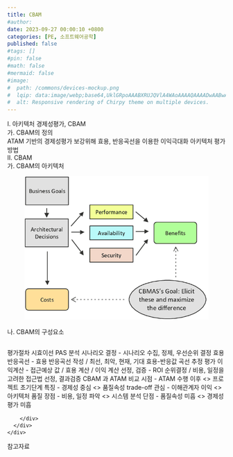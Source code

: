 ```yaml
---
title: CBAM
#author: 
date: 2023-09-27 00:00:10 +0800
categories: [PE, 소프트웨어공학]
published: false
#tags: []
#pin: false
#math: false
#mermaid: false
#image:
#  path: /commons/devices-mockup.png
#  lqip: data:image/webp;base64,UklGRpoAAABXRUJQVlA4WAoAAAAQAAAADwAABwAAQUxQSDIAAAARL0AmbZurmr57yyIiqE8oiG0bejIYEQTgqiDA9vqnsUSI6H+oAERp2HZ65qP/VIAWAFZQOCBCAAAA8AEAnQEqEAAIAAVAfCWkAALp8sF8rgRgAP7o9FDvMCkMde9PK7euH5M1m6VWoDXf2FkP3BqV0ZYbO6NA/VFIAAAA
#  alt: Responsive rendering of Chirpy theme on multiple devices.
---
```


<div class="post-wrap">
  <div class="para">
    <div class="para-title">
      I. 아키텍처 경제성평가, CBAM
    </div>
    <div class="para-cntnt">
      <div class="para">
        <div class="para-title">
          가. CBAM의 정의
        </div>
        <div class="para-cntnt">
            ATAM 기반의 경제성평가 보강위해 효용, 반응곡선을 이용한 이익극대화 아키텍처 평가방법
        </div>
      </div>
    </div>
  </div>
  
  <div class="para">
    <div class="para-title">
      II. CBAM
    </div>
    <div class="para-cntnt">
      <div class="para">
        <div class="para-title">
          가. CBAM의 아키텍처
        </div>
        <div class="para-cntnt">
          <figure class="post-figure">
            <img src="/assets/img/posts/CBAM.png" alt="CBAM">
<!--            <figcaption>Source: Unveiling the Metaverse: Exploring Emerging Trends, Multifaceted Perspectives, and Future Challenges</figcaption>-->
          </figure>
        </div>
      </div>
      <div class="para">
        <div class="para-title">
          나. CBAM의 구성요소
        </div>
        <div class="para-cntnt">
          <table class="post-table">
          </table>
          평가절차 시효이선 PAS
  분석
    시나리오 결정 - 시나리오 수집, 정제, 우선순위 결정
    효용 반응곡선 - 효용 반응곡선 작성 / 최선, 최악, 현재, 기대 효용-반응값 곡선 추정
  평가
    이익계산 - 접근예상 값 / 효용 계산 / 이익 계산
    선정, 검증 - ROI 순위결정 / 비용, 일정을 고려한 접근법 선정, 결과검증
CBAM 과 ATAM 비교
  시점 - ATAM 수행 이후 &lt;&gt; 프로젝트 초기단계
  특징 - 경제성 중심 &lt;&gt; 품질속성 trade-off
  관심 - 이해관계자 이익 &lt;&gt; 아키텍처 품질
  장점 - 비용, 일정 파악 &lt;&gt; 시스템 분석
  단점 - 품질속성 미흡 &lt;&gt; 경제성 평가 미흡

        </div>
      </div>
    </div>
  </div>

  <div class="refr-wrap">
    <div class="refr-title">
        참고자료
    </div>
    <ol class="refr-list">
    <!--    <li>(나현식, 최대선) <a target="_blank" href="https://scienceon.kisti.re.kr/commons/util/originalView.do?cn=JAKO202225948430499&oCn=JAKO202225948430499&dbt=JAKO&journal=NJOU00291864">메타버스 보안 위협 요소 및 대응 방안 검토</a></li>-->
    <!--    <li>(M. Uddin, S. Manickam, H. Ullah, M. Obaidat and A. Dandoush) <a target="_blank" href="https://ieeexplore.ieee.org/abstract/document/10138386">Unveiling the Metaverse: Exploring Emerging Trends, Multifaceted Perspectives, and Future Challenges</a></li>-->
    </ol>
  </div>
</div>
